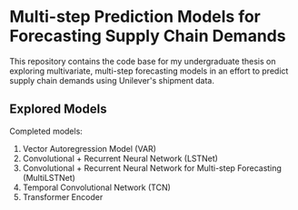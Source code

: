 # Multi-step Prediction Models for Forecasting Supply Chain Demands

This repository contains the code base for my undergraduate thesis on exploring multivariate,
multi-step forecasting models in an effort to predict supply chain demands using Unilever's shipment
data. 

## Explored Models

Completed models:

1. Vector Autoregression Model (VAR) 
2. Convolutional + Recurrent Neural Network (LSTNet)
3. Convolutional + Recurrent Neural Network for Multi-step Forecasting (MultiLSTNet)
4. Temporal Convolutional Network (TCN)
5. Transformer Encoder
